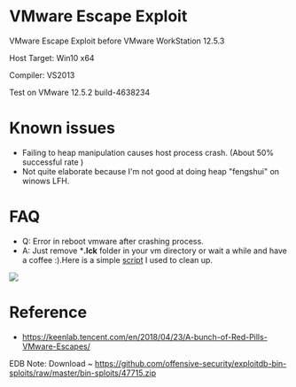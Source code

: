 # VMware Escape Exploit

VMware Escape Exploit before VMware WorkStation 12.5.3

Host Target: Win10 x64

Compiler: VS2013

Test on VMware 12.5.2 build-4638234

# Known issues

* Failing to heap manipulation causes host process crash. (About 50% successful rate )
* Not quite elaborate because I'm not good at doing heap "fengshui" on winows LFH.

# FAQ

* Q: Error in reboot vmware after crashing process.
* A: Just remove ***.lck** folder in your vm directory or wait a while and have a coffee :).Here is a simple [script](https://raw.githubusercontent.com/unamer/vmware_escape/master/cve-2017-4901/cleanvm.bat) I used to clean up.


![](https://github.com/unamer/vmware_escape/raw/master/CVE-2017-4905_and_uaf/exploit.gif)

# Reference

* https://keenlab.tencent.com/en/2018/04/23/A-bunch-of-Red-Pills-VMware-Escapes/

EDB Note: Download ~ https://github.com/offensive-security/exploitdb-bin-sploits/raw/master/bin-sploits/47715.zip